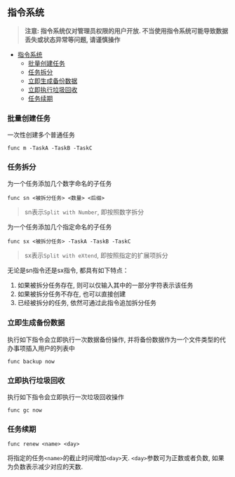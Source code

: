 指令系统
-----------------

> **注意: 指令系统仅对管理员权限的用户开放. 不当使用指令系统可能导致数据丢失或状态异常等问题, 请谨慎操作**

- [指令系统](#指令系统)
  - [批量创建任务](#批量创建任务)
  - [任务拆分](#任务拆分)
  - [立即生成备份数据](#立即生成备份数据)
  - [立即执行垃圾回收](#立即执行垃圾回收)
  - [任务续期](#任务续期)


### 批量创建任务

一次性创建多个普通任务

```
func m -TaskA -TaskB -TaskC
```


### 任务拆分

为一个任务添加几个数字命名的子任务

```
func sn <被拆分任务> <数量> <后缀>
```

> sn表示`Split with Number`, 即按照数字拆分


为一个任务添加几个指定命名的子任务

```
func sx <被拆分任务> -TaskA -TaskB -TaskC
```

> sx表示`Split with eXtend`, 即按照指定的扩展项拆分


无论是sn指令还是sx指令, 都具有如下特点：
1. 如果被拆分任务存在, 则可以仅输入其中的一部分字符表示该任务
2. 如果被拆分任务不存在, 也可以直接创建
3. 已经被拆分的任务, 依然可通过此指令追加拆分任务



### 立即生成备份数据

执行如下指令会立即执行一次数据备份操作, 并将备份数据作为一个文件类型的代办事项插入用户的列表中

```
func backup now
```


### 立即执行垃圾回收

执行如下指令会立即执行一次垃圾回收操作

```
func gc now
```

### 任务续期

```
func renew <name> <day>
```

将指定的任务`<name>`的截止时间增加`<day>`天. `<day>`参数可为正数或者负数, 如果为负数表示减少对应的天数.
